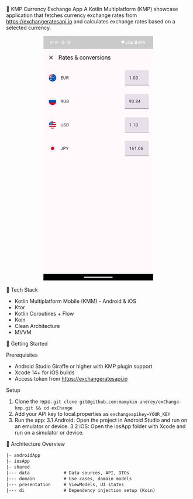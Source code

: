 💱 KMP Currency Exchange App
A Kotlin Multiplatform (KMP) showcase application that fetches currency exchange rates from https://exchangeratesapi.io and calculates exchange rates based on a selected currency.

<p align="center"> <img src="android_main.gif" alt="App UI" width="300"/> </p>

🧱 Tech Stack

- Kotlin Multiplatform Mobile (KMM) - Android & iOS
- Ktor
- Kotlin Coroutines + Flow
- Koin
- Clean Architecture
- MVVM

🚀 Getting Started

Prerequisites
- Android Studio Giraffe or higher with KMP plugin support
- Xcode 14+ for iOS builds
- Access token from https://exchangeratesapi.io

Setup
1. Clone the repo:
`git clone git@github.com:mamykin-andrey/exChange-kmp.git && cd exChange`
2. Add your API key to local.properties as `exchangeapikey=YOUR_KEY`
3. Run the app:
3.1 Android: Open the project in Android Studio and run on an emulator or device.
3.2 iOS: Open the iosApp folder with Xcode and run on a simulator or device.

🧪 Architecture Overview

```
|- androidApp
|- iosApp
|- shared
|--- data             # Data sources, API, DTOs
|--- domain           # Use cases, domain models
|--- presentation     # ViewModels, UI states
|--- di               # Dependency injection setup (Koin)
```
